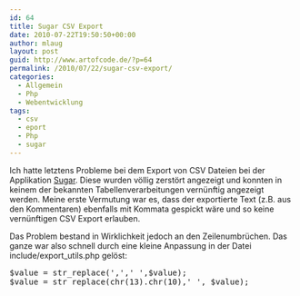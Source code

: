 ```yaml
---
id: 64
title: Sugar CSV Export
date: 2010-07-22T19:50:50+00:00
author: mlaug
layout: post
guid: http://www.artofcode.de/?p=64
permalink: /2010/07/22/sugar-csv-export/
categories:
  - Allgemein
  - Php
  - Webentwicklung
tags:
  - csv
  - eport
  - Php
  - sugar
---
```

Ich hatte letztens Probleme bei dem Export von CSV Dateien bei der Applikation [Sugar](http://www.sugarcrm.com/crm/). Diese wurden völlig zerstört angezeigt und konnten in keinem der bekannten Tabellenverarbeitungen vernünftig angezeigt werden. Meine erste Vermutung war es, dass der exportierte Text (z.B. aus den Kommentaren) ebenfalls mit Kommata gespickt wäre und so keine vernünftigen CSV Export erlauben.

Das Problem bestand in Wirklichkeit jedoch an den Zeilenumbrüchen. Das ganze war also schnell durch eine kleine Anpassung in der Datei include/export_utils.php gelöst:

<pre class="php">$value = str_replace(',',' ',$value);
$value = str_replace(chr(13).chr(10),' ', $value);
</pre><fb:like href="http://www.artofcode.de/2010/07/22/sugar-csv-export/" layout="button\_count" show\_faces="false" width="450" action="like" colorscheme="light" style="margin-top:5px;" class="fb\_edge\_widget\_with\_comment fb\_iframe\_widget"></fb:like>